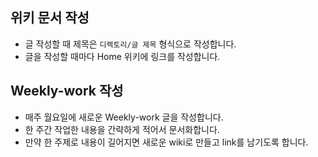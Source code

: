 ## 위키 문서 작성

- 글 작성할 때 제목은 `디렉토리/글 제목` 형식으로 작성합니다.
- 글을 작성할 때마다 Home 위키에 링크를 작성합니다.

## Weekly-work 작성

- 매주 월요일에 새로운 Weekly-work 글을 작성합니다.
- 한 주간 작업한 내용을 간략하게 적어서 문서화합니다.
- 만약 한 주제로 내용이 길어지면 새로운 wiki로 만들고 link를 남기도록 합니다.